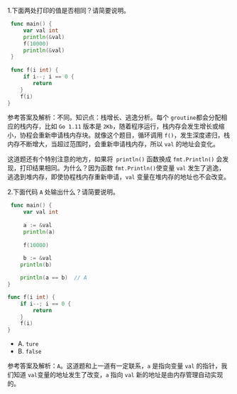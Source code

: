 1.下面两处打印的值是否相同？请简要说明。

```go
 func main() {
     var val int
     println(&val)
     f(10000)
     println(&val)
 }
 
 func f(i int) {
     if i--; i == 0 {
        return
    }
    f(i)
}
```

参考答案及解析：不同。知识点：栈增长、逃逸分析。每个 `groutine`都会分配相应的栈内存，比如 `Go 1.11` 版本是 `2Kb`，随着程序运行，栈内存会发生增长或缩小，协程会重新申请栈内存块。就像这个题目，循环调用 `f()`，发生深度递归，栈内存不断增大，当超过范围时，会重新申请栈内存，所以 `val` 的地址会变化。

这道题还有个特别注意的地方，如果将` println()` 函数换成 `fmt.Println()` 会发现，打印结果相同。为什么？因为函数 `fmt.Println()`使变量 `val` 发生了逃逸，逃逸到堆内存，即使协程栈内存重新申请，`val` 变量在堆内存的地址也不会改变。

2.下面代码 `A` 处输出什么？请简要说明。

```go
 func main() {
     var val int
 
     a := &val
     println(a)
 
     f(10000)
 
     b := &val
    println(b)

    println(a == b)  // A
}

func f(i int) {
    if i--; i == 0 {
        return
    }
    f(i)
}
```

- A. `ture`
- B. `false`

参考答案及解析：`A`。这道题和上一道有一定联系，`a` 是指向变量 `val` 的指针，我们知道 `val`变量的地址发生了改变，`a` 指向 `val` 新的地址是由内存管理自动实现的。

